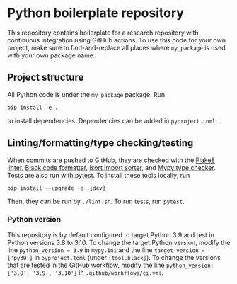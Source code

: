 # Python boilerplate repository

This repository contains boilerplate for a research repository with continuous integration using GitHub actions. To use this code for your own project, make sure to find-and-replace all places where `my_package` is used with your own package name.

## Project structure

All Python code is under the `my_package` package. Run

    pip install -e .

to install dependencies. Dependencies can be added in `pyproject.toml`.

## Linting/formatting/type checking/testing

When commits are pushed to GitHub, they are checked with the [Flake8 linter](https://flake8.pycqa.org/en/latest/), [Black code formatter](https://black.readthedocs.io/en/stable/), [isort import sorter](https://pycqa.github.io/isort/index.html), and [Mypy type checker](http://mypy-lang.org/). Tests are also run with [pytest](https://docs.pytest.org/en/7.2.x/). To install these tools locally, run

    pip install --upgrade -e .[dev]

Then, they can be run by `./lint.sh`. To run tests, run `pytest`.

### Python version

This repository is by default configured to target Python 3.9 and test in Python versions 3.8 to 3.10. To change the target Python version, modify the line `python_version = 3.9` in `mypy.ini` and the line `target-version = ['py39']` in `pyproject.toml` (under `[tool.black]`). To change the versions that are tested in the GitHub workflow, modify the line `python_version: ['3.8', '3.9', '3.10']` in `.github/workflows/ci.yml`.
